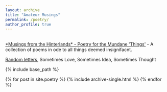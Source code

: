 ```yaml
---
layout: archive
title: "Amateur Musings"
permalink: /poetry/
author_profile: true
---
```

<br/>
<a href="https://poetry790944856.wordpress.com/">*Musings from the Hinterlands* - Poetry for the Mundane 'Things'</a> - A collection of poems in ode to all things deemed insignifacnt.

<a href="https://lettrs.com/rakshitmittal">Random letters</a>, Sometimes Love, Sometimes Idea, Sometimes Thought

{% include base_path %}

{% for post in site.poetry %}
  {% include archive-single.html %}
{% endfor %}

